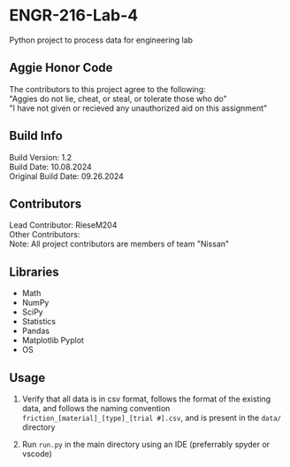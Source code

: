 # ENGR-216-Lab-4

Python project to process data for engineering lab

## Aggie Honor Code

The contributors to this project agree to the following:<br />
"Aggies do not lie, cheat, or steal, or tolerate those who do"<br />
"I have not given or recieved any unauthorized aid on this assignment"<br />

## Build Info

Build Version: 1.2<br />
Build Date: 10.08.2024<br />
Original Build Date: 09.26.2024<br />

## Contributors

Lead Contributor: RieseM204<br />
Other Contributors: <br />
Note: All project contributors are members of team "Nissan"<br />

## Libraries

- Math
- NumPy
- SciPy
- Statistics
- Pandas
- Matplotlib Pyplot
- OS

## Usage

1. Verify that all data is in csv format, follows the format of the existing data, and follows the naming convention `friction_[material]_[type]_[trial #].csv`, and is present in the `data/` directory

2. Run `run.py` in the main directory using an IDE (preferrably spyder or vscode)
